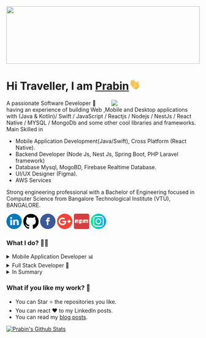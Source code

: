 <center><img align='center' height="150" width="100%" src="https://media.giphy.com/media/iDOOSqoC0k3VeT9rd5/giphy.gif" /></center>

<h1>Hi Traveller, I am <a href="https://prabin-karki.com.np/">Prabin</a><img src="https://raw.githubusercontent.com/ABSphreak/ABSphreak/master/gifs/Hi.gif" width="30px"></h1>
<img align='right' src="./images/my_image.jpeg" width="230" />
<div>
 <p>A passionate Software Developer 🚀 having an experience of building Web ,Mobile and Desktop applications with (Java & Kotlin)/ Swift / JavaScript / Reactjs / Nodejs / NestJs / React Native / MYSQL / MongoDb and some other cool libraries and frameworks. Main Skilled in</p>
<ul>
<li>Mobile Application Development(Java/Swift), Cross Platform (React Native).</li>
<li>Backend Developer (Node Js, Nest Js, Spring Boot, PHP Laravel framework)</li>
<li>Database Mysql, MogoBD, Firebase Realtime Database.</li>
<li>UI/UX Designer (Figma).</li>
<li>AWS Services</li>
</ul>
<p>Strong engineering professional with a Bachelor of Engineering focused in Computer Science from Bangalore Technological Institute (VTU), BANGALORE.</p>
  </div>
<a href="https://www.linkedin.com/in/prabin-karki-936546159/"><img src="./logos/linkedin.png" width="40" /></a>
<a href="https://github.com/githubprabin143"><img src="./logos/github-logo.png" width="40" /></a>
<a href="https://www.facebook.com/pravin.karki.98"><img src="./logos/facebook.png" width="40" /></a>
<a href="mailto:prabinkarki643@gmail.com​"><img src="./logos/google-plus.png" width="40" /></a>
<a href="https://www.npmjs.com/~prabink"><img src="./logos/npmlogo.png" width="40" /></a>
<a href="https://www.instagram.com/prabin_karki_143/"><img src="./logos/instagram.png" width="40" /></a>

<h3>What I do? 👨‍💻</h3>
<details>
<summary>Mobile Application Developer 📊</summary>
<ul>
  <li><a href="https://play.google.com/store/apps/details?id=com.sonicdata.app">Sonic Data</a></li>
  <li><a href="https://play.google.com/store/apps/details?id=com.myoutfits">My Outfits</a></li>
  <li><a href="https://play.google.com/store/apps/details?id=com.dealnepal">Deal Nepal</a></li>
  <li>Many more on and out of Github...</li>
</ul>
</details>
<details>
<summary>Full Stack Developer 🍥</summary>
  <ul>
    <li><a href="https://codeisindna.com/">Code Is In DNA</a></li>
    <li><a href="https://dealnp.com/">Deal Nepal</a></li>
    <li>Many more on and out of Github...</li>
  </ul>
</details>
<details>
<summary>In Summary</summary>
<ul>
<li>Develop highly interactive mobile applications for Android (JAVA & Kotlin)</li>
<li>Develop highly interactive mobile applications for both Android & IOS (REACT NATIVE)</li>
<li>Develop highly interactive web applications (REACT Js)</li>
<li>Progressive Web Applications ( PWA ) in normal and SPA Stacks</li>
<li>Develop Rest api using Node.js and MYSQL</li>
<li>Integration of third party services such as Firebase/ AWS</li>
</ul>
</details>

<h3>What if you like my work? 🤩</h3>
<ul>
  <li>You can Star ⭐ the repositories you like.</li>
  <li>You can react ❤️ to my LinkedIn posts.</li>
  <li>You can read my <a href="https://codeisindna.com/">blog posts</a>.</li>
</ul>

[![Prabin's Github Stats](https://github-readme-stats.vercel.app/api?username=githubprabin143&show_icons=true&count_private=true)](https://github.com/githubprabin143/github-readme-stats)
